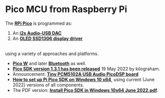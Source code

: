 # Pico MCU from Raspberry Pi

The [**RPi Pico**](https://www.raspberrypi.org/products/raspberry-pi-pico/) is programmed as:

1. An [**i2s Audio-USB DAC**](https://github.com/TobiasVanDyk/Pico-MCU-from-Raspberry-Pi/tree/main/DacPico)
2. An [**OLED SSD1306 display driver**](https://github.com/TobiasVanDyk/Pico-MCU-from-Raspberry-Pi/tree/main/OledPico)

<br> using a variety of approaches  and platforms.

* [**Pico W**](https://www.raspberrypi.com/news/raspberry-pi-pico-w-your-6-iot-platform/) and later [**Bluetooth**](https://forums.raspberrypi.com/viewtopic.php?t=336764#p2015678) as well.
* [**Pico SDK version 1.3.1 has been released**](https://github.com/raspberrypi/pico-sdk/releases/tag/1.3.1) 19 May 2022 by kilograham.
* Announcement: [**Tiny PCM5102A USB Audio PicoDSP board**](https://github.com/DatanoiseTV/RP2040-DSP-FreeRTOS-Template/issues/5)
* [**How to set up Pi Pico SDK on Windows 10 x64**](How-to-set-up-Pi-Pico-SDK-on-Windows-10x64.txt), using current (June 2022) versions of all components. 
* The PDF version: [**Install Pico SDK in Windows 10x64 June 2022.pdf**](Install-PicoSDK-in-Windows10x64-June2022.pdf).




